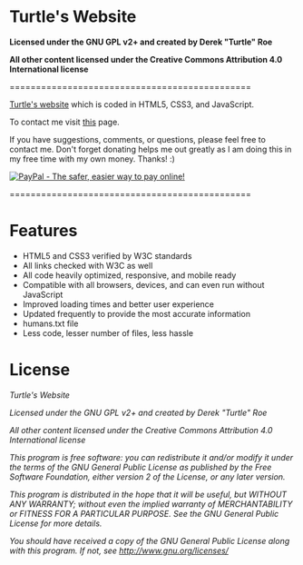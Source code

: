 Turtle's Website
==============================================================================================================================================
<b>Licensed under the GNU GPL v2+ and created by Derek "Turtle" Roe</b>

<b>All other content licensed under the Creative Commons Attribution 4.0 International license</b>

==============================================

[Turtle's website](https://vgturtle127.github.io/) which is coded in HTML5, CSS3, and JavaScript.

To contact me visit [this]([https://vgturtle127.github.io/index.html#email) page.

If you have suggestions, comments, or questions, please feel free to contact me. Don't forget donating helps me out greatly as I am doing this in my free time with my own money. Thanks! :)

[![PayPal - The safer, easier way to pay online!](https://www.paypalobjects.com/en_US/i/btn/btn_donate_LG.gif)](https://www.paypal.com/cgi-bin/webscr?cmd=_s-xclick&hosted_button_id=SLSU5GLW3V4PE "PayPal - The safer, easier way to pay online!")

==============================================

Features
==============================================================================================================================================

- HTML5 and CSS3 verified by W3C standards<br>
- All links checked with W3C as well<br>
- All code heavily optimized, responsive, and mobile ready<br>
- Compatible with all browsers, devices, and can even run without JavaScript<br>
- Improved loading times and better user experience<br>
- Updated frequently to provide the most accurate information<br>
- humans.txt file<br>
- Less code, lesser number of files, less hassle<br>

License
=======================================================================

<i>Turtle's Website</i>

<i>Licensed under the GNU GPL v2+ and created by Derek "Turtle" Roe</i>

<i>All other content licensed under the Creative Commons Attribution 4.0 International license</i>

<i>This program is free software: you can redistribute it and/or modify</i>
<i>it under the terms of the GNU General Public License as published by</i>
<i>the Free Software Foundation, either version 2 of the License, or</i>
<i>any later version.</i>

<i>This program is distributed in the hope that it will be useful,</i>
<i>but WITHOUT ANY WARRANTY; without even the implied warranty of</i>
<i>MERCHANTABILITY or FITNESS FOR A PARTICULAR PURPOSE. See the</i>
<i>GNU General Public License for more details.</i>

<i>You should have received a copy of the GNU General Public License</i>
<i>along with this program.  If not, see http://www.gnu.org/licenses/</i>
